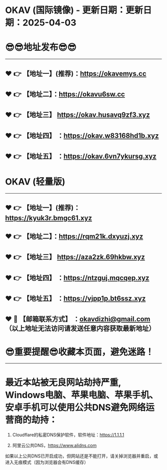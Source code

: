 # OKAV (国际镜像) - 更新日期：更新日期：2025-04-03
:sunglasses::sunglasses:地址发布:sunglasses::sunglasses:
==
------
:heart: :point_right: 【地址一】(推荐)：https://okavemys.cc
------
:heart: :point_right: 【地址二】：https://okavu6sw.cc
------
:heart: :point_right: 【地址三】 https://okav.husavq9zf3.xyz
-----
:heart: :point_right: 【地址四】 ：https://okav.w83168hd1b.xyz
------
:heart: :point_right: 【地址五】 ：https://okav.6vn7ykursg.xyz
------
# OKAV (轻量版)
------
:heart: :point_right: 【地址一】(推荐)：https://kyuk3r.bmgc61.xyz
------
:heart: :point_right: 【地址二】：https://rqm21k.dxyuzj.xyz
------
:heart: :point_right: 【地址三】 https://aza2zk.69hkbw.xyz
-----
:heart: :point_right: 【地址四】 ：https://ntzguj.mqcqep.xyz
------
:heart: :point_right: 【地址五】 ：https://vjpp1p.bt6ssz.xyz
------------
:heart: :e-mail: 【邮箱联系方式】 ：okavdizhi@gmail.com （以上地址无法访问请发送任意内容获取最新地址）
------
:sunglasses:重要提醒:sunglasses:收藏本页面，避免迷路！
==
------
最近本站被无良网站劫持严重, Windows电脑、苹果电脑、苹果手机、安卓手机可以使用公共DNS避免网络运营商的劫持：
==

1. Cloudflare的私密DNS保护软件，软件地址：https://1.1.1.1

2. 阿里云公共DNS，https://www.alidns.com

如果以上公共DNS已开启成功，但网站还是不能打开，请关掉浏览器并重启，或进入无痕模式（因为浏览器会有DNS缓存）
